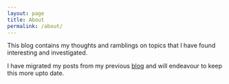 ```yaml
---
layout: page
title: About
permalink: /about/
---
```


This blog contains my thoughts and ramblings on topics that I have found interesting and investigated.

I have migrated my posts from my previous [blog](http://teaandterminals.blogspot.co.uk) and will endeavour to keep this more upto date.  
